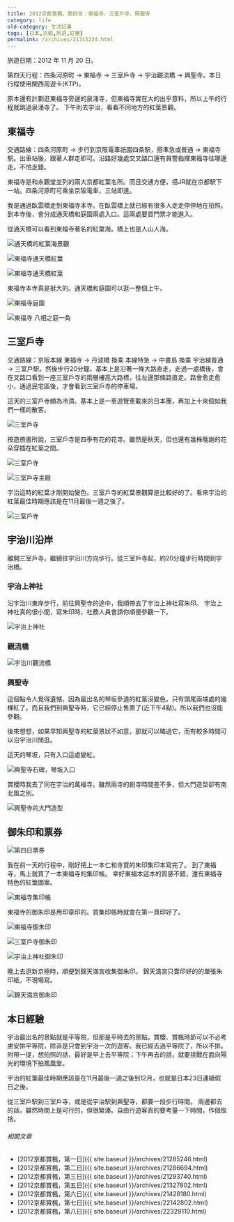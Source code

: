 ```yaml
---
title: 2012京都賞楓，第四日：東福寺、三室戶寺、興聖寺
category: life
old-category: 生活記事
tags: [日本,京都,旅遊,紅葉]
permalink: /archives/21315234.html
---
```


旅遊日期：2012 年 11 月 20 日。

第四天行程：四条河原町 -> 東福寺 -> 三室戶寺 -> 宇治觀流橋 -> 興聖寺。本日行程使用関西周遊卡(KTP)。

原本還有計劃逛東福寺旁邊的泉涌寺，但東福寺實在大的出乎意料，所以上午的行程就跳過泉涌寺了。
下午則去宇治，看看不同地方的紅葉景觀。

<!--more-->

## 東福寺

交通路線：四条河原町 -> 步行到京阪電車祇園四条駅，搭準急或普通 -> 東福寺駅。出車站後，跟著人群走即可。沿路好幾處交叉路口還有員警指揮東福寺往哪邊走。不怕走錯。

東福寺是和永觀堂並列的兩大京都紅葉名所。而且交通方便，搭JR就在京都駅下一站。四条河原町可乘坐京阪電車，三站即達。

我是通過臥雲橋走到東福寺本寺。在臥雲橋上就已經有很多人走走停停地在拍照。
到本寺後，會分成通天橋和庭園兩處入口。這兩處要買門票才能進入。

從通天橋可以看到東福寺著名的紅葉海。橋上也是人山人海。

![通天橋的紅葉海景觀](https://i.imgur.com/gcs9oKf.jpg)

![東福寺通天橋紅葉](https://i.imgur.com/QfXYyre.jpg)

![東福寺通天橋紅葉](https://i.imgur.com/Hi0XBdh.jpg)

東福寺本寺真是挺大的。通天橋和庭園可以逛一整個上午。

![東福寺庭園](https://i.imgur.com/5RSivKb.jpg)

![東福寺 八相之庭一角](https://i.imgur.com/3W7ySFL.jpg)

## 三室戶寺

交通路線：京阪本線 東福寺 -> 丹波橋 換乘 本線特急 -> 中書島 換乘 宇治線普通 -> 三室戶駅。然後步行20分鐘。基本上是沿著一條大路直走，走過一處橋後，會在叉路口看到一座三室戶寺的兩層樓高大路標，往左邊那條路直走。路會愈走愈小，通過民宅區後，才會看到三室戶寺的停車場。

這天的三室戶寺頗為冷清。基本上是一車遊覽車載來的日本團，再加上十來個如我們一樣的散客。

![三室戶寺](https://i.imgur.com/MRYb2va.jpg)

按遊旅書所說，三室戶寺是四季有花的花寺。雖然是秋天，但也還有幾株晚謝的花朵穿插在紅葉之間。

![三室戶寺](https://i.imgur.com/Sr17O31.jpg)

![三室戶寺主殿](https://i.imgur.com/QpGOSIO.jpg)

宇治這時的紅葉才剛開始變色。三室戶寺的紅葉景觀算是比較好的了。看來宇治的紅葉最佳時期應該是在11月最後一週之後了。

![三室戶寺](https://i.imgur.com/yZnTmxx.jpg)

## 宇治川沿岸

離開三室戶寺，繼續往宇沿川方向步行。從三室戶寺起，約20分鐘步行時間到宇治橋。

### 宇治上神社

沿宇治川東岸步行，前往興聖寺的途中，我順帶去了宇治上神社寫朱印。
宇治上神社真的很小間，寫朱印時，社務人員會請你順便參觀一下。

![宇治上神社](https://i.imgur.com/1MNilcr.jpg)

### 觀流橋

![宇治川觀流橋](https://i.imgur.com/V1PmfS3.jpg)

### 興聖寺

這個點令人覺得遺憾，因為最出名的琴坂參道的紅葉沒變色，只有頭尾兩端處的幾棵紅了。而且我們到興聖寺時，它已經停止售票了(近下午4點)。所以我們也沒能參觀。

後來想想，如果早知興聖寺的紅葉景狀不如意，那就可以略過它，而有較多時間可以沿宇治川閒逛。

這天的琴坂，只有入口這處變紅。

![興聖寺石碑，琴坂入口](https://i.imgur.com/0UgxSGz.jpg)

賞櫻時我去了同在宇治的萬福寺。雖然兩寺的創寺時間差不多，但大門造型卻有南北風之別。

![興聖寺的大門造型](https://i.imgur.com/wszWfOs.jpg)

## 御朱印和票券

![第四日票券](https://i.imgur.com/l4ZdiH4.jpg)

我在前一天的行程中，剛好把上一本仁和寺買的朱印集印本寫完了。
到了東福寺，馬上就買了一本東福寺的集印帳。
幸好東福本這本的質感不錯，還有東福寺特色的紅葉圖案。

![東福寺集印帳](https://i.imgur.com/WnxUs5f.jpg)

東福寺的御朱印是用印章印的。買集印帳時就會在第一頁印好了。

![東福寺御朱印](https://i.imgur.com/l1Dvm3t.jpg)

![三室戶寺御朱印](https://i.imgur.com/Ef9aEbJ.jpg)

![宇治上神社御朱印](https://i.imgur.com/57n4Fgj.jpg)

晚上去逛新京極時，順便到錦天満宮收集御朱印。
錦天満宮只賣印好的的單張朱印紙，不現場寫。

![錦天満宮御朱印](https://i.imgur.com/WMTEgNj.jpg)

## 本日經驗

宇治最出名的景點就是平等院，但那是平時去的景點。賞櫻、賞楓時節可以不必考慮安排平等院，除非是只會到宇治一次的遊客。我已經去過平等院了，所以不排。附帶一提，想拍照的話，最好是早上去平等院；下午再去的話，就要挑戰在面向陽光的環境下拍鳳凰堂。

宇治的紅葉最佳時期應該是在11月最後一週之後到12月，也就是日本23日連續假日之後。

從三室戶駅到三室戶寺，或是從宇治駅到興聖寺，都要一段步行時間。
兩邊都去的話，雖然時間上是可行的，但很緊湊。自由行遊客真的要考量一下時間，作個取捨。

###### 相關文章

* [2012京都賞楓，第一日]({{ site.baseurl }}/archives/21285246.html)
* [2012京都賞楓，第二日]({{ site.baseurl }}/archives/21286694.html)
* [2012京都賞楓，第三日]({{ site.baseurl }}/archives/21293740.html)
* [2012京都賞楓，第五日]({{ site.baseurl }}/archives/21327802.html)
* [2012京都賞楓，第六日]({{ site.baseurl }}/archives/21428180.html)
* [2012京都賞楓，第七日]({{ site.baseurl }}/archives/22142802.html)
* [2012京都賞楓，第八日]({{ site.baseurl }}/archives/22329110.html)
